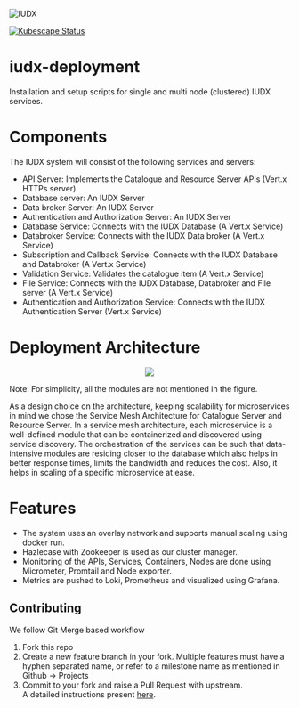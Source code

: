 ![IUDX](./docs/iudx.png)


[![Kubescape Status](https://img.shields.io/jenkins/build?jobUrl=https%3A%2F%2Fjenkins.iudx.io%2Fview%2FKubescape%2Fjob%2Fkubescape%2F&label=kubescape)](https://jenkins.iudx.io/job/kubescape/lastBuild/)

# iudx-deployment
Installation and setup scripts for single and multi node (clustered) IUDX services.

# Components

The IUDX system will consist of the following services and servers:
- API Server: Implements the Catalogue and Resource Server APIs (Vert.x HTTPs server)
- Database server: An IUDX Server
- Data broker Server: An IUDX Server
- Authentication and Authorization Server: An IUDX Server
- Database Service: Connects with the IUDX Database (A Vert.x Service)
- Databroker Service: Connects with the IUDX Data broker (A Vert.x Service)
- Subscription and Callback Service: Connects with the IUDX Database and Databroker (A Vert.x Service)
- Validation Service: Validates the catalogue item (A Vert.x Service)
- File Service: Connects with the IUDX Database, Databroker and File server (A Vert.x Service)
- Authentication and Authorization Service: Connects with the IUDX Authentication Server (Vert.x Service)

# Deployment Architecture

<p align="center">
<img src="./docs/deployment_overview.png">
</p>

Note: For simplicity, all the modules are not mentioned in the figure. 

As a design choice on the architecture, keeping scalability for microservices in mind we chose the Service Mesh Architecture for Catalogue Server and Resource Server. In a service mesh architecture, each microservice is a well-defined module that can be containerized and discovered using service discovery. The orchestration of the services can be such that data-intensive modules are residing closer to the database which also helps in better response times, limits the bandwidth and reduces the cost. Also, it helps in scaling of a specific microservice at ease. 


# Features

- The system uses an overlay network and supports manual scaling using docker run.
- Hazlecase with Zookeeper is used as our cluster manager.
- Monitoring of the APIs, Services, Containers, Nodes are done using Micrometer, Promtail and Node exporter. 
- Metrics are pushed to Loki, Prometheus and visualized using Grafana.

## Contributing
We follow Git Merge based workflow
1. Fork this repo
2. Create a new feature branch in your fork. Multiple features must have a hyphen separated name, or refer to a milestone name as mentioned in Github -> Projects 
3. Commit to your fork and raise a Pull Request with upstream. <br>
A detailed instructions present [here](docs/git-commands.md).
